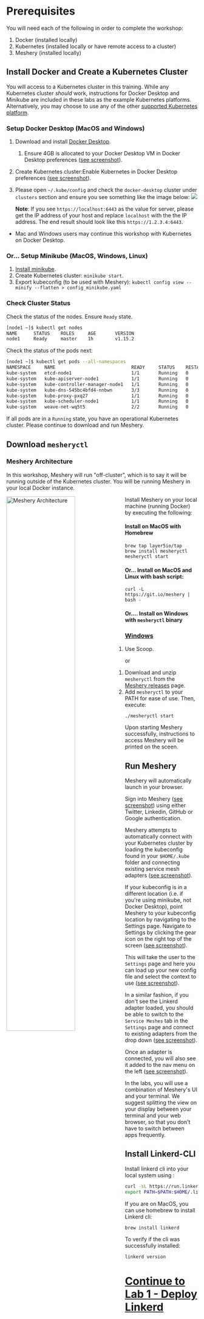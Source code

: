 # Prerequisites

You will need each of the following in order to complete the workshop:

1. Docker (installed locally)
1. Kubernetes (installed locally or have remote access to a cluster)
1. Meshery (installed locally)

## Install Docker and Create a Kubernetes Cluster<a name="1"></a>

You will access to a Kubernetes cluster in this training. While any Kubernetes cluster _should_ work, instructions for Docker Desktop and Minikube are included in these labs as the example Kubernetes platforms. Alternatively, you may choose to use any of the other [supported Kubernetes platform](https://github.com/layer5io/meshery#run-meshery).

### Setup Docker Desktop (MacOS and Windows)

1. Download and install [Docker Desktop](https://www.docker.com/products/docker-desktop).
   1. Ensure 4GB is allocated to your Docker Desktop VM in Docker Desktop preferences ([see screenshot](https://raw.githubusercontent.com/layer5io/linkerd-service-mesh-workshop/master/prereq/img/docker-desktop-memory.png)).
1. Create Kubernetes cluster:Enable Kubernetes in Docker Desktop preferences ([see screenshot](https://raw.githubusercontent.com/layer5io/linkerd-service-mesh-workshop/master/prereq/img/docker-desktop-kube.png)).
1. Please open `~/.kube/config` and check the `docker-desktop` cluster under `clusters` section and ensure you see something like the image below:
   ![](img/docker-desktop-config.png)

   **Note**: If you see `https://localhost:6443` as the value for server, please get the IP address of your host and replace `localhost` with the the IP address. The end result should look like this `https://1.2.3.4:6443`.

- Mac and Windows users may continue this workshop with Kubernetes on Docker Desktop.

### Or... Setup Minikube (MacOS, Windows, Linux)

1. [Install minikube](https://minikube.sigs.k8s.io).
1. Create Kubernetes cluster: `minikube start`.
1. Export kubeconfig (to be used with Meshery):
   `kubectl config view --minify --flatten > config_minikube.yaml`

### Check Cluster Status

Check the status of the nodes. Ensure `Ready` state.

```sh
[node1 ~]$ kubectl get nodes
NAME      STATUS    ROLES     AGE       VERSION
node1     Ready     master    1h        v1.15.2
```

Check the status of the pods next:

```sh
[node1 ~]$ kubectl get pods --all-namespaces
NAMESPACE     NAME                            READY     STATUS    RESTARTS   AGE
kube-system   etcd-node1                      1/1       Running   0          1h
kube-system   kube-apiserver-node1            1/1       Running   0          1h
kube-system   kube-controller-manager-node1   1/1       Running   0          1h
kube-system   kube-dns-545bc4bfd4-nnbwn       3/3       Running   0          1h
kube-system   kube-proxy-pxq27                1/1       Running   0          1h
kube-system   kube-scheduler-node1            1/1       Running   0          1h
kube-system   weave-net-wq5t5                 2/2       Running   0          2m
```

If all pods are in a `Running` state, you have an operational Kubernetes cluster. Please continue to download and run Meshery.

## Download `mesheryctl`<a name="3"></a>

### Meshery Architecture

In this workshop, Meshery will run "off-cluster", which is to say it will be running outside of the Kubernetes cluster. You will be running Meshery in your local Docker instance.

<img src="img/meshery-architecture.svg" alt="Meshery Architecture" style="float: left; margin-right: 10px;" width="60%" />

Install Meshery on your local machine (running Docker) by executing the following:

#### Install on MacOS with Homebrew

```
brew tap layer5io/tap
brew install mesheryctl
mesheryctl start
```

#### Or... Install on MacOS and Linux with bash script:

```
curl -L https://git.io/meshery | bash -
```

#### Or.... Install on Windows with `mesheryctl` binary

### [Windows](https://meshery.layer5.io/docs/installation#using-docker-on-windows)

1. Use Scoop.

or

1. Download and unzip `mesheryctl` from the [Meshery releases](https://github.com/layer5io/meshery/releases/latest) page.
1. Add `mesheryctl` to your PATH for ease of use. Then, execute:

```
./mesheryctl start
```

Upon starting Meshery successfully, instructions to access Meshery will be printed on the sceen.

## Run Meshery

Meshery will automatically launch in your browser.

Sign into Meshery ([see screenshot](https://raw.githubusercontent.com/layer5io/linkerd-service-mesh-workshop/master/prereq/img/sign-into-meshery.png)) using either Twitter, Linkedin, GitHub or Google authentication.

Meshery attempts to automatically connect with your Kubernetes cluster by loading the kubeconfig found in your `$HOME/.kube` folder and connecting existing service mesh adapters ([see screenshot](https://raw.githubusercontent.com/layer5io/linkerd-service-mesh-workshop/master/prereq/img/meshery_landing_page.png)).

If your kubeconfig is in a different location (i.e. if you're using minikube, not Docker Desktop), point Meshery to your kubeconfig location by navigating to the Settings page. Navigate to Settings by clicking the gear icon on the right top of the screen ([see screenshot](https://raw.githubusercontent.com/layer5io/linkerd-service-mesh-workshop/master/prereq/img/meshery_landing_page_settings_icon.png)).

This will take the user to the `Settings` page and here you can load up your new config file and select the context to use ([see screenshot](https://raw.githubusercontent.com/layer5io/linkerd-service-mesh-workshop/feature/blend-in-meshery/prereq/img/meshery_settings_page.png)).

In a similar fashion, if you don't see the Linkerd adapter loaded, you should be able to switch to the `Service Meshes` tab in the `Settings` page and connect to existing adapters from the drop down ([see screenshot](https://raw.githubusercontent.com/layer5io/linkerd-service-mesh-workshop/master/prereq/img/meshery_settings_page-service-meshes.png)).

Once an adapter is connected, you will also see it added to the nav menu on the left ([see screenshot](https://raw.githubusercontent.com/layer5io/linkerd-service-mesh-workshop/master/prereq/img/meshery_settings_page-service_meshes_with_menu.png)).

In the labs, you will use a combination of Meshery's UI and your terminal. We suggest splitting the view on your display between your terminal and your web browser, so that you don't have to switch between apps frequently.

## Install Linkerd-CLI

Install linkerd cli into your local system using :
```sh
curl -sL https://run.linkerd.io/install | sh
export PATH=$PATH:$HOME/.linkerd2/bin
```
If you are on MacOS, you can use homebrew to install Linkerd cli:
```sh
brew install linkerd
```

To verify if the cli was successfully installed:
```sh
linkerd version
```



# [Continue to Lab 1 - Deploy Linkerd](../lab-1/README.md)

